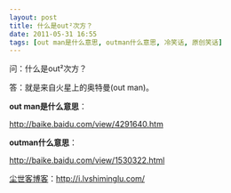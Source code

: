```yaml
---
layout: post
title: 什么是out²次方？
date: 2011-05-31 16:55
tags: [out man是什么意思, outman什么意思, 冷笑话, 原创笑话]
---
```

问：什么是out²次方？

答：就是来自火星上的奥特曼(out man)。

<strong>out man是什么意思</strong>：

<a href="http://baike.baidu.com/view/4291640.htm" target="_blank">http://baike.baidu.com/view/4291640.htm</a>

<strong>outman什么意思</strong>：

<a href="http://baike.baidu.com/view/1530322.html" target="_blank">http://baike.baidu.com/view/1530322.html</a>

<a href="http://i.lvshiminglu.com/">尘世客博客</a>：<a href="http://i.lvshiminglu.com/">http://i.lvshiminglu.com/</a>

